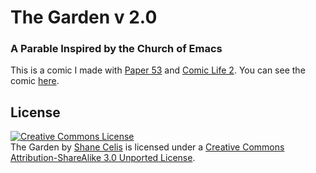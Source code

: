 # The Garden v 2.0
### A Parable Inspired by the Church of Emacs

This is a comic I made with [Paper
53](http://www.fiftythree.com/paper) and [Comic Life
2](http://plasq.com/press/media/Comic_Life_2).  You can see the comic
[here](http://shanecelis.github.io/2013/06/15/the-garden/).

## License

<a rel="license" href="http://creativecommons.org/licenses/by-sa/3.0/deed.en_US"><img alt="Creative Commons License" style="border-width:0" src="http://i.creativecommons.org/l/by-sa/3.0/88x31.png" /></a><br /><span xmlns:dct="http://purl.org/dc/terms/" href="http://purl.org/dc/dcmitype/StillImage" property="dct:title" rel="dct:type">The Garden</span> by <a xmlns:cc="http://creativecommons.org/ns#" href="https://github.com/shanecelis/the-garden" property="cc:attributionName" rel="cc:attributionURL">Shane Celis</a> is licensed under a <a rel="license" href="http://creativecommons.org/licenses/by-sa/3.0/deed.en_US">Creative Commons Attribution-ShareAlike 3.0 Unported License</a>.
